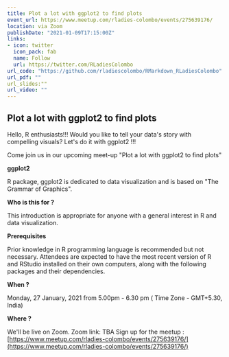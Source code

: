 ```yaml
---
title: Plot a lot with ggplot2 to find plots
event_url: https://www.meetup.com/rladies-colombo/events/275639176/
location: via Zoom
publishDate: "2021-01-09T17:15:00Z"
links:
- icon: twitter
  icon_pack: fab
  name: Follow
  url: https://twitter.com/RLadiesColombo
url_code: "https://github.com/rladiescolombo/RMarkdown_RLadiesColombo"
url_pdf: ""
url_slides:"" 
url_video: ""
---
```


## Plot a lot with ggplot2 to find plots 

Hello, R enthusiasts!!!
Would you like to tell your data's story with compelling visuals?
Let's do it with ggplot2 !!!

Come join us in our upcoming meet-up "Plot a lot with ggplot2 to find plots"

**ggplot2**

R package, ggplot2 is dedicated to data visualization and is based on "The Grammar of Graphics".

**Who is this for ?**

This introduction is appropriate for anyone with a general interest in R and data visualization.

**Prerequisites**

Prior knowledge in R programming language is recommended but not necessary.
Attendees are expected to have the most recent version of R and RStudio installed on their own computers, along with the following packages and their dependencies.

**When ?**

Monday, 27 January, 2021 from 5.00pm - 6.30 pm ( Time Zone - GMT+5.30, India)

**Where ?**

We'll be live on Zoom.
Zoom link: TBA
Sign up for the meetup : [https://www.meetup.com/rladies-colombo/events/275639176/](https://www.meetup.com/rladies-colombo/events/275639176/)

